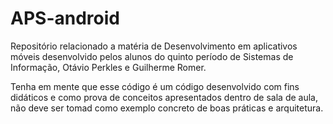 # APS-android

Repositório relacionado a matéria de Desenvolvimento em aplicativos móveis desenvolvido pelos alunos do quinto período de Sistemas de Informação, Otávio Perkles e Guilherme Romer.

Tenha em mente que esse código é um código desenvolvido com fins didáticos e como prova de conceitos apresentados dentro de sala de aula, não deve ser tomad como exemplo concreto de boas práticas e arquitetura.

